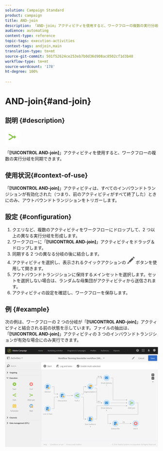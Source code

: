 ```yaml
---
solution: Campaign Standard
product: campaign
title: AND-join
description: 「AND-join」アクティビティを使用すると、ワークフローの複数の実行分岐を同期できます。
audience: automating
content-type: reference
topic-tags: execution-activities
context-tags: andjoin,main
translation-type: tm+mt
source-git-commit: 501f52624ce253eb7b0d36d908ac8502cf1d3b48
workflow-type: tm+mt
source-wordcount: '178'
ht-degree: 100%

---
```



# AND-join{#and-join}

## 説明 {#description}

![](assets/and_join.png)

「**[!UICONTROL AND-join]**」アクティビティを使用すると、ワークフローの複数の実行分岐を同期できます。

## 使用状況{#context-of-use}

「**[!UICONTROL AND-join]**」アクティビティは、すべてのインバウンドトランジションが有効化された（つまり、前のアクティビティがすべて終了した）ときにのみ、アウトバウンドトランジションをトリガーします。

## 設定 {#configuration}

1. クエリなど、複数のアクティビティをワークフローにドロップして、2 つ以上の異なる実行分岐を形成します。
1. ワークフローに「**[!UICONTROL AND-join]**」アクティビティをドラッグ＆ドロップします。
1. 同期する 2 つの異なる分岐の後に結合します。
1. アクティビティを選択し、表示されるクイックアクションの ![](assets/edit_darkgrey-24px.png) ボタンを使用して開きます。
1. アウトバウンドトランジションに保持するメインセットを選択します。セットを選択しない場合は、ランダムな母集団がアクティビティから送信されます。
1. アクティビティの設定を確認し、ワークフローを保存します。

## 例 {#example}

次の例は、ワークフローの 2 つの分岐が「**[!UICONTROL AND-join]**」アクティビティと結合される前の状態を示しています。ファイルの抽出は、「**[!UICONTROL AND-join]**」アクティビティの 3 つのインバウンドトランジションが有効な場合にのみ実行できます。

![](assets/wkf_and-join_example.png)

